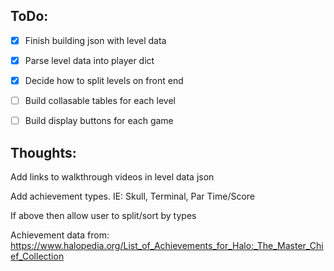 ## ToDo:
- [x] Finish building json with level data
- [x] Parse level data into player dict
- [x] Decide how to split levels on front end
- [ ] Build collasable tables for each level
- [ ] Build display buttons for each game


## Thoughts:
Add links to walkthrough videos in level data json

Add achievement types. IE: Skull, Terminal, Par Time/Score

If above then allow user to split/sort by types


Achievement data from: https://www.halopedia.org/List_of_Achievements_for_Halo:_The_Master_Chief_Collection
